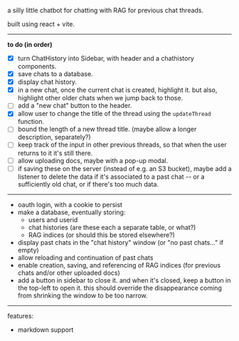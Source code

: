 a silly little chatbot for chatting with RAG for previous chat threads.

built using react + vite.

---

**to do (in order)**

- [x] turn ChatHistory into Sidebar, with header and a chathistory components.
- [x] save chats to a database.
- [x] display chat history.
- [x] in a new chat, once the current chat is created, highlight it. but also, highlight other older chats when we jump back to those.
- [ ] add a "new chat" button to the header.
- [x] allow user to change the title of the thread using the `updateThread` function.
- [ ] bound the length of a new thread title. (maybe allow a longer description, separately?)
- [ ] keep track of the input in other previous threads, so that when the user returns to it it's still there.
- [ ] allow uploading docs, maybe with a pop-up modal.
- [ ] if saving these on the server (instead of e.g. an S3 bucket), maybe add a listener to delete the data if it's associated to a past chat -- or a sufficiently old chat, or if there's too much data.

---

- oauth login, with a cookie to persist
- make a database, eventually storing:
  - users and userid
  - chat histories (are these each a separate table, or what?)
  - RAG indices (or should this be stored elsewhere?)
- display past chats in the "chat history" window (or "no past chats..." if empty)
- allow reloading and continuation of past chats
- enable creation, saving, and referencing of RAG indices (for previous chats and/or other uploaded docs)
- add a button in sidebar to close it. and when it's closed, keep a button in the top-left to open it. this should override the disappearance coming from shrinking the window to be too narrow.

---

features:

- markdown support
